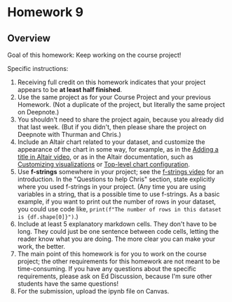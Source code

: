 # Homework 9

## Overview
Goal of this homework: Keep working on the course project!

Specific instructions:

1.  Receiving full credit on this homework indicates that your project appears to be **at least half finished**.
1.  Use the same project as for your Course Project and your previous Homework.  (Not a duplicate of the project, but literally the same project on Deepnote.)
1.  You shouldn't need to share the project again, because you already did that last week.  (But if you didn't, then please share the project on Deepnote with Thurman and Chris.)
1.  Include an Altair chart related to your dataset, and customize the appearance of the chart in some way, for example, as in the [Adding a title in Altair video](https://youtu.be/htE6V8dGF80), or as in the Altair documentation, such as [Customizing visualizations](https://altair-viz.github.io/user_guide/customization.html) or [Top-level chart configuration](https://altair-viz.github.io/user_guide/configuration.html).
1.  Use **f-strings** somewhere in your project; see the [f-strings video](https://youtu.be/X1I5OHtUl08) for an introduction.  In the "Questions to help Chris" section, state explicitly where you used f-strings in your project.  (Any time you are using variables in a string, that is a possible time to use f-strings.  As a basic example, if you want to print out the number of rows in your dataset, you could use code like, `print(f"The number of rows in this dataset is {df.shape[0]}")`.)
1.  Include at least 5 explanatory markdown cells.  They don't have to be long.  They could just be one sentence between code cells, letting the reader know what you are doing.  The more clear you can make your work, the better.
1.  The main point of this homework is for you to work on the course project; the other requirements for this homework are not meant to be time-consuming.  If you have any questions about the specific requirements, please ask on Ed Discussion, because I'm sure other students have the same questions!
1.  For the submission, upload the ipynb file on Canvas.

